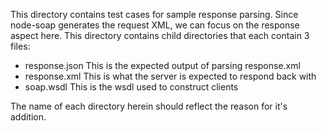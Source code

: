 This directory contains test cases for sample response parsing.  Since node-soap
generates the request XML, we can focus on the response aspect here.  This
directory contains child directories that each contain 3 files:


* response.json  This is the expected output of parsing response.xml
* response.xml  This is what the server is expected to respond back with
* soap.wsdl  This is the wsdl used to construct clients

The name of each directory herein should reflect the reason for it's addition.